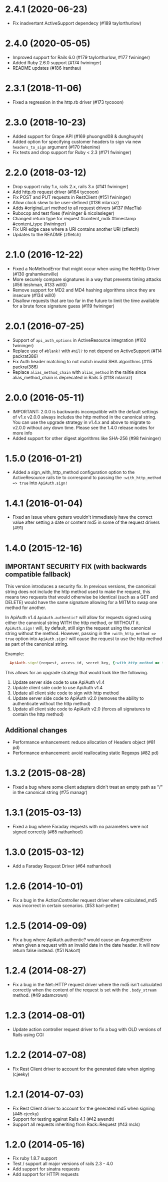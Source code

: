 # 2.4.1 (2020-06-23)
- Fix inadvertant ActiveSupport dependecy (#189 taylorthurlow)

# 2.4.0 (2020-05-05)
- Improved support for Rails 6.0 (#179 taylorthurlow, #177 fwininger)
- Added Ruby 2.6.0 support (#174 fwininger)
- README updates (#186 iranthau)

# 2.3.1 (2018-11-06)
- Fixed a regression in the http.rb driver (#173 tycooon)

# 2.3.0 (2018-10-23)
- Added support for Grape API (#169 phuongnd08 & dunghuynh)
- Added option for specifying customer headers to sign via new `headers_to_sign`
  argument (#170 fakenine)
- Fix tests and drop support for Ruby < 2.3 (#171 fwininger)

# 2.2.0 (2018-03-12)
- Drop support ruby 1.x, rails 2.x, rails 3.x (#141 fwininger)
- Add http.rb request driver (#164 tycooon)
- Fix POST and PUT requests in RestClient (#151 fwininger)
- Allow clock skew to be user-defined (#136 mlarraz)
- Adds #original_uri method to all request drivers (#137 iMacTia)
- Rubocop and test fixes (fwininger & nicolasleger)
- Changed return type for request #content_md5 #timestamp #content_type (fwininger)
- Fix URI edge case where a URI contains another URI (zfletch)
- Updates to the README (zfletch)

# 2.1.0 (2016-12-22)
- Fixed a NoMethodError that might occur when using the NetHttp Driver (#130 grahamkenville)
- More securely compare signatures in a way that prevents timing attacks (#56 leishman, #133 will0)
- Remove support for MD2 and MD4 hashing algorithms since they are insecure (#134 will0)
- Disallow requests that are too far in the future to limit the time available for a brute force signature guess (#119 fwininger)

# 2.0.1 (2016-07-25)
- Support of `api_auth_options` in ActiveResource integration (#102 fwininger)
- Replace use of `#blank?` with `#nil?` to not depend on ActiveSupport (#114 packrat386)
- Fix Auth header matching to not match invalid SHA algorithms (#115 packrat386)
- Replace `alias_method_chain` with `alias_method` in the railtie since
  alias_method_chain is deprecated in Rails 5 (#118 mlarraz)

# 2.0.0 (2016-05-11)
- IMPORTANT: 2.0.0 is backwards incompatible with the default settings of v1.x
  v2.0.0 always includes the http method in the canonical string.
  You can use the upgrade strategy in v1.4.x and above to migrate to v2.0.0
  without any down time. Please see the 1.4.0 release nodes for more info
- Added support for other digest algorithms like SHA-256 (#98 fwininger)

# 1.5.0 (2016-01-21)
- Added a sign_with_http_method configuration option to the ActiveResource
  rails tie to correspond to passing the `:with_http_method => true` into
  `ApiAuth.sign!`

# 1.4.1 (2016-01-04)
- Fixed an issue where getters wouldn't immediately have the correct value after
  setting a date or content md5 in some of the request drivers (#91)

# 1.4.0 (2015-12-16)

## IMPORTANT SECURITY FIX (with backwards compatible fallback)

  This version introduces a security fix. In previous versions, the canonical
  string does not include the http method used to make the request, this means
  two requests that would otherwise be identical (such as a GET and DELETE)
  would have the same signature allowing for a MITM to swap one method for
  another.

  In ApiAuth v1.4 `ApiAuth.authentic?` will allow for requests signed using either
  the canonical string WITH the http method, or WITHOUT it. `ApiAuth.sign!` will,
  by default, still sign the request using the canonical string without the
  method. However, passing in the `:with_http_method => true` option into
  `ApiAuth.sign?` will cause the request to use the http method as part of the
  canonical string.

  Example:

  ```ruby
    ApiAuth.sign!(request, access_id, secret_key, {:with_http_method => true})
  ```

  This allows for an upgrade strategy that would look like the following.

  1. Update server side code to use ApiAuth v1.4
  2. Update client side code to use ApiAuth v1.4
  3. Update all client side code to sign with http method
  4. Update server side code to ApiAuth v2.0 (removes the ability to authenticate without the http method)
  5. Update all client side code to ApiAuth v2.0 (forces all signatures to contain the http method)

## Additional changes

  - Performance enhancement: reduce allocation of Headers object (#81 pd)
  - Performance enhancement: avoid reallocating static Regexps (#82 pd)

# 1.3.2 (2015-08-28)
- Fixed a bug where some client adapters didn't treat an empty path as
  "/" in the canonical string (#75 managr)

# 1.3.1 (2015-03-13)
- Fixed a bug where Faraday requests with no parameters were not signed
  correctly (#65 nathanhoel)

# 1.3.0 (2015-03-12)
- Add a Faraday Request Driver (#64 nathanhoel)

# 1.2.6 (2014-10-01)
- Fix a bug in the ActionController request driver where calculated_md5 was
  incorrect in certain scenarios. (#53 karl-petter)

# 1.2.5 (2014-09-09)
- Fix a bug where ApiAuth.authentic? would cause an ArgumentError when given a
  request with an invalid date in the date header. It will now return false
  instead. (#51 Nakort)

# 1.2.4 (2014-08-27)
- Fix a bug in the Net::HTTP request driver where the md5 isn't calculated
  correctly when the content of the request is set with the `.body_stream`
  method. (#49 adamcrown)

# 1.2.3 (2014-08-01)
- Update action controller request driver to fix a bug with OLD versions of
  Rails using CGI

# 1.2.2 (2014-07-08)
- Fix Rest Client driver to account for the generated date when signing (cjeeky)

# 1.2.1 (2014-07-03)

- Fix Rest Client driver to account for the generated md5 when signing
  (#45 cjeeky)
- Support for testing against Rails 4.1 (#42  awendt)
- Support all requests inheriting from Rack::Request (#43 mcls)

# 1.2.0 (2014-05-16)

- Fix ruby 1.8.7 support
- Test / support all major versions of rails 2.3 - 4.0
- Add support for sinatra requests
- Add support for HTTPI requests
